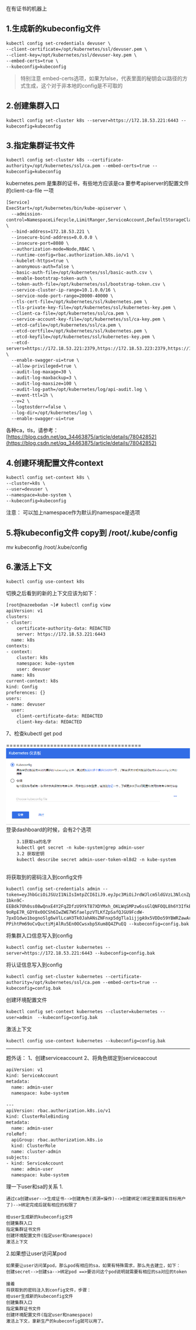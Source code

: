 <!-- toc -->

在有证书的机器上
## 1.生成新的kubeconfig文件
```
kubectl config set-credentials devuser \
--client-certificate=/opt/kubernetes/ssl/devuser.pem \
--client-key=/opt/kubernetes/ssl/devuser-key.pem \
--embed-certs=true \
--kubeconfig=kubeconfig
```

> 特别注意
> embed-certs选项，如果为false，代表里面的秘钥会以路径的方式生成，这个对于非本地的config是不可取的

## 2.创建集群入口
```
kubectl config set-cluster k8s --server=https://172.18.53.221:6443 --kubeconfig=kubeconfig
```

## 3.指定集群证书文件
```
kubectl config set-cluster k8s --certificate-authority=/opt/kubernetes/ssl/ca.pem --embed-certs=true --kubeconfig=kubeconfig
```

kubernetes.pem  是集群的证书，有些地方应该是ca
要参考apiserver的配置文件的client-ca-file 一项
```
[Service]
ExecStart=/opt/kubernetes/bin/kube-apiserver \
  --admission-control=NamespaceLifecycle,LimitRanger,ServiceAccount,DefaultStorageClass,ResourceQuota,NodeRestriction \
  --bind-address=172.18.53.221 \
  --insecure-bind-address=0.0.0.0 \
  --insecure-port=8080 \
  --authorization-mode=Node,RBAC \
  --runtime-config=rbac.authorization.k8s.io/v1 \
  --kubelet-https=true \
  --anonymous-auth=false \
  --basic-auth-file=/opt/kubernetes/ssl/basic-auth.csv \
  --enable-bootstrap-token-auth \
  --token-auth-file=/opt/kubernetes/ssl/bootstrap-token.csv \
  --service-cluster-ip-range=10.1.0.0/16 \
  --service-node-port-range=20000-40000 \
  --tls-cert-file=/opt/kubernetes/ssl/kubernetes.pem \
  --tls-private-key-file=/opt/kubernetes/ssl/kubernetes-key.pem \
  --client-ca-file=/opt/kubernetes/ssl/ca.pem \
  --service-account-key-file=/opt/kubernetes/ssl/ca-key.pem \
  --etcd-cafile=/opt/kubernetes/ssl/ca.pem \
  --etcd-certfile=/opt/kubernetes/ssl/kubernetes.pem \
  --etcd-keyfile=/opt/kubernetes/ssl/kubernetes-key.pem \
  --etcd-servers=https://172.18.53.221:2379,https://172.18.53.223:2379,https://172.18.53.224:2379 \
  --enable-swagger-ui=true \
  --allow-privileged=true \
  --audit-log-maxage=30 \
  --audit-log-maxbackup=3 \
  --audit-log-maxsize=100 \
  --audit-log-path=/opt/kubernetes/log/api-audit.log \
  --event-ttl=1h \
  --v=2 \
  --logtostderr=false \
  --log-dir=/opt/kubernetes/log \
  --enable-swagger-ui=true
```

各种ca，tls，请参考：[https://blog.csdn.net/qq_34463875/article/details/78042852](https://blog.csdn.net/qq_34463875/article/details/78042852)

## 4.创建环境配置文件context
```
kubectl config set-context k8s \
--cluster=k8s \
--user=devuser \
--namespace=kube-system \
--kubeconfig=kubeconfig
```

注意：
可以加上namespace作为默认的namespace是选项

## 5.将kubeconfig文件 copy到 /root/.kube/config
mv kubeconfig /root/.kube/config

## 6.激活上下文
```
kubectl config use-context k8s
```
切换之后看到的新的上下文应该为如下：
```
[root@nazeebodan ~]# kubectl config view
apiVersion: v1
clusters:
- cluster:
    certificate-authority-data: REDACTED
    server: https://172.18.53.221:6443
  name: k8s
contexts:
- context:
    cluster: k8s
    namespace: kube-system
    user: devuser
  name: k8s
current-context: k8s
kind: Config
preferences: {}
users:
- name: devuser
  user:
    client-certificate-data: REDACTED
    client-key-data: REDACTED

```

7、检查kubectl get pod


========================================
![](../images/screenshot_1532850467585.png)
登录dashboard的时候，会有2个选项

```
	3.1获取sa的名字
	kubectl get secret -n kube-system|grep admin-user
	3.2 获取密钥
	kubectl describe secret admin-user-token-ml8d2 -n kube-system


```

将获取到的密码注入到config文件
```
kubectl config set-credentials admin --token=eyJhbGciOiJSUzI1NiIsImtpZCI6IiJ9.eyJpc3MiOiJrdWJlcm5ldGVzL3NlcnZpY2VhY2NvdW50Iiwia3ViZXJuZXRlcy5pby9zZXJ2aWNlYWNjb3VudC9uYW1lc3BhY2UiOiJrdWJlLXN5c3RlbSIsImt1YmVybmV0ZXMuaW8vc2VydmljZWFjY291bnQvc2VjcmV0Lm5hbWUiOiJhZG1pbi11c2VyLXRva2VuLTZoZnhoIiwia3ViZXJuZXRlcy5pby9zZXJ2aWNlYWNjb3VudC9zZXJ2aWNlLWFjY291bnQubmFtZSI6ImFkbWluLXVzZXIiLCJrdWJlcm5ldGVzLmlvL3NlcnZpY2VhY2NvdW50L3NlcnZpY2UtYWNjb3VudC51aWQiOiJhOGJiNmIwNC05MjBkLTExZTgtODc2MS0wMDE2M2UwNDYzYTciLCJzdWIiOiJzeXN0ZW06c2VydmljZWFjY291bnQ6a3ViZS1zeXN0ZW06YWRtaW4tdXNlciJ9.EZF855UNZfr7k2RQtZ5p2f-1bkn9C-EEBdk7Oh0ss08wQnxE4Y2FqZDfzU9YkT87XDYMxh_OKLWqSMPzw6ssGlQNFOQL8h6Y3IfkE4Q2gExzvQ8O9Ilqgj6o-9oRpE7R_GDY8x0OCSh6IwZWE7WSfaelpzVTLKfZpSafQJGU9FcdW-7pxD1dwo1bognoSlg6wVlLcaH3Tk0JahANsZNFnxp5dgTla1ijjgA9x5VDDo59YBWRZawArcoI3ha1DNxSfjb9ylB1VkJWbKT7x7DwG0KAhqhlb6lMvBFxJyK-PPihtPm69oCvQuctiMjAlRu5En0OCwsxbp5Xum8Q4ZPuEQ --kubeconfig=config.bak
```

将集群入口信息写入到config
```
kubectl config set-cluster kubernetes --server=https://172.18.53.221:6443 --kubeconfig=config.bak
```

将认证信息写入到config
```
kubectl config set-cluster kubernetes --certificate-authority=/opt/kubernetes/ssl/ca.pem --embed-certs=true --
kubeconfig=config.bak
```

创建环境配置文件
```
kubectl config set-context kubernetes --cluster=kubernetes --user=admin  --kubeconfig=config.bak
```

激活上下文
```
kubectl config use-context kubernetes --kubeconfig=config.bak
```




* * * * *

题外话：
1、创建serviceaccount
2、将角色绑定到serviceaccout
```
apiVersion: v1
kind: ServiceAccount
metadata:
  name: admin-user
  namespace: kube-system

---
apiVersion: rbac.authorization.k8s.io/v1
kind: ClusterRoleBinding
metadata:
  name: admin-user
roleRef:
  apiGroup: rbac.authorization.k8s.io
  kind: ClusterRole
  name: cluster-admin
subjects:
- kind: ServiceAccount
  name: admin-user
  namespace: kube-system
```

理一下user和sa的关系
1.
```
通过ca创建user-->生成证书-->创建角色(资源+操作)-->创建绑定(绑定里面就有目标用户了)-->绑定完成后就有相应的权限了

给user生成新的kubeconfig文件
创建集群入口
指定集群证书文件
创建环境配置文件(指定user和namespace)
激活上下文
```

2.如果想让user访问某pod
```
如果要让user访问某pod，那么pod有相应的sa，如果有特殊需求，那么先去建立，如下：
创建secret-->创建sa-->绑定pod ==>要访问这个pod说明就需要有相应的sa对应的token

接着
将获取到的密码注入到config文件，步骤：
给user生成新的kubeconfig文件
创建集群入口
指定集群证书文件
创建环境配置文件(指定user和namespace)
激活上下文，拿新生产的kubeconfig就可以用了。
```
